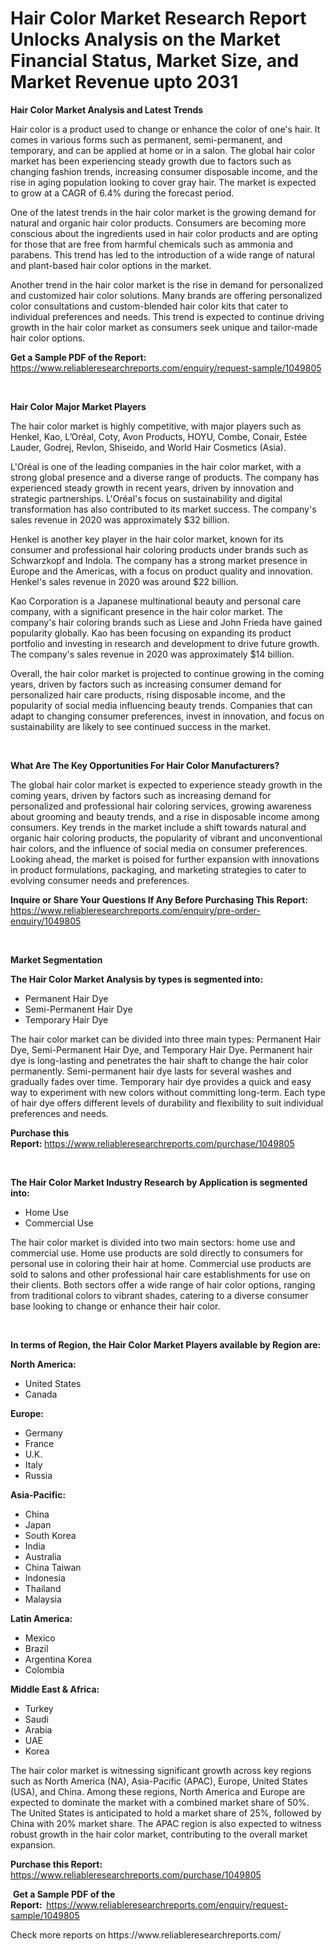 <p><h1>Hair Color Market Research Report Unlocks Analysis on the Market Financial Status, Market Size, and Market Revenue upto 2031</h1></p><p><strong>Hair Color Market Analysis and Latest Trends</strong></p>
<p><p>Hair color is a product used to change or enhance the color of one's hair. It comes in various forms such as permanent, semi-permanent, and temporary, and can be applied at home or in a salon. The global hair color market has been experiencing steady growth due to factors such as changing fashion trends, increasing consumer disposable income, and the rise in aging population looking to cover gray hair. The market is expected to grow at a CAGR of 6.4% during the forecast period.</p><p>One of the latest trends in the hair color market is the growing demand for natural and organic hair color products. Consumers are becoming more conscious about the ingredients used in hair color products and are opting for those that are free from harmful chemicals such as ammonia and parabens. This trend has led to the introduction of a wide range of natural and plant-based hair color options in the market.</p><p>Another trend in the hair color market is the rise in demand for personalized and customized hair color solutions. Many brands are offering personalized color consultations and custom-blended hair color kits that cater to individual preferences and needs. This trend is expected to continue driving growth in the hair color market as consumers seek unique and tailor-made hair color options.</p></p>
<p><strong>Get a Sample PDF of the Report:&nbsp;</strong> <a href="https://www.reliableresearchreports.com/enquiry/request-sample/1049805">https://www.reliableresearchreports.com/enquiry/request-sample/1049805</a></p>
<p>&nbsp;</p>
<p><strong>Hair Color Major Market Players</strong></p>
<p><p>The hair color market is highly competitive, with major players such as Henkel, Kao, L’Oréal, Coty, Avon Products, HOYU, Combe, Conair, Estée Lauder, Godrej, Revlon, Shiseido, and World Hair Cosmetics (Asia).</p><p>L'Oréal is one of the leading companies in the hair color market, with a strong global presence and a diverse range of products. The company has experienced steady growth in recent years, driven by innovation and strategic partnerships. L'Oréal's focus on sustainability and digital transformation has also contributed to its market success. The company's sales revenue in 2020 was approximately $32 billion.</p><p>Henkel is another key player in the hair color market, known for its consumer and professional hair coloring products under brands such as Schwarzkopf and Indola. The company has a strong market presence in Europe and the Americas, with a focus on product quality and innovation. Henkel's sales revenue in 2020 was around $22 billion.</p><p>Kao Corporation is a Japanese multinational beauty and personal care company, with a significant presence in the hair color market. The company's hair coloring brands such as Liese and John Frieda have gained popularity globally. Kao has been focusing on expanding its product portfolio and investing in research and development to drive future growth. The company's sales revenue in 2020 was approximately $14 billion.</p><p>Overall, the hair color market is projected to continue growing in the coming years, driven by factors such as increasing consumer demand for personalized hair care products, rising disposable income, and the popularity of social media influencing beauty trends. Companies that can adapt to changing consumer preferences, invest in innovation, and focus on sustainability are likely to see continued success in the market.</p></p>
<p>&nbsp;</p>
<p><strong>What Are The Key Opportunities For Hair Color Manufacturers?</strong></p>
<p><p>The global hair color market is expected to experience steady growth in the coming years, driven by factors such as increasing demand for personalized and professional hair coloring services, growing awareness about grooming and beauty trends, and a rise in disposable income among consumers. Key trends in the market include a shift towards natural and organic hair coloring products, the popularity of vibrant and unconventional hair colors, and the influence of social media on consumer preferences. Looking ahead, the market is poised for further expansion with innovations in product formulations, packaging, and marketing strategies to cater to evolving consumer needs and preferences.</p></p>
<p><strong>Inquire or Share Your Questions If Any Before Purchasing This Report:</strong> <a href="https://www.reliableresearchreports.com/enquiry/pre-order-enquiry/1049805">https://www.reliableresearchreports.com/enquiry/pre-order-enquiry/1049805</a></p>
<p>&nbsp;</p>
<p><strong>Market Segmentation</strong></p>
<p><strong>The Hair Color Market Analysis by types is segmented into:</strong></p>
<p><ul><li>Permanent Hair Dye</li><li>Semi-Permanent Hair Dye</li><li>Temporary Hair Dye</li></ul></p>
<p><p>The hair color market can be divided into three main types: Permanent Hair Dye, Semi-Permanent Hair Dye, and Temporary Hair Dye. Permanent hair dye is long-lasting and penetrates the hair shaft to change the hair color permanently. Semi-permanent hair dye lasts for several washes and gradually fades over time. Temporary hair dye provides a quick and easy way to experiment with new colors without committing long-term. Each type of hair dye offers different levels of durability and flexibility to suit individual preferences and needs.</p></p>
<p><strong>Purchase this Report:&nbsp;</strong><a href="https://www.reliableresearchreports.com/purchase/1049805">https://www.reliableresearchreports.com/purchase/1049805</a></p>
<p>&nbsp;</p>
<p><strong>The Hair Color Market Industry Research by Application is segmented into:</strong></p>
<p><ul><li>Home Use</li><li>Commercial Use</li></ul></p>
<p><p>The hair color market is divided into two main sectors: home use and commercial use. Home use products are sold directly to consumers for personal use in coloring their hair at home. Commercial use products are sold to salons and other professional hair care establishments for use on their clients. Both sectors offer a wide range of hair color options, ranging from traditional colors to vibrant shades, catering to a diverse consumer base looking to change or enhance their hair color.</p></p>
<p>&nbsp;</p>
<p><strong>In terms of Region, the Hair Color Market Players available by Region are:</strong></p>
<p>
    <p> <strong> North America: </strong>
        <ul>
            <li>United States</li>
            <li>Canada</li>
        </ul>
        </p> 
    <p> <strong> Europe: </strong>
        <ul>
            <li>Germany</li>
            <li>France</li>
            <li>U.K.</li>
            <li>Italy</li>
            <li>Russia</li>
        </ul>
        </p> 
    <p> <strong> Asia-Pacific: </strong>
        <ul>
            <li>China</li>
            <li>Japan</li>
            <li>South Korea</li>
            <li>India</li>
            <li>Australia</li>
            <li>China Taiwan</li>
            <li>Indonesia</li>
            <li>Thailand</li>
            <li>Malaysia</li>
        </ul>
        </p> 
    <p> <strong> Latin America: </strong>
        <ul>
            <li>Mexico</li>
            <li>Brazil</li>
            <li>Argentina Korea</li>
            <li>Colombia</li>
        </ul>
        </p> 
    <p> <strong> Middle East & Africa: </strong>
        <ul>
            <li>Turkey</li>
            <li>Saudi</li>
            <li>Arabia</li>
            <li>UAE</li>
            <li>Korea</li>
        </ul>
    </p>
    </p>
<p><p>The hair color market is witnessing significant growth across key regions such as North America (NA), Asia-Pacific (APAC), Europe, United States (USA), and China. Among these regions, North America and Europe are expected to dominate the market with a combined market share of 50%. The United States is anticipated to hold a market share of 25%, followed by China with 20% market share. The APAC region is also expected to witness robust growth in the hair color market, contributing to the overall market expansion.</p></p>
<p><strong>Purchase this Report: </strong><a href="https://www.reliableresearchreports.com/purchase/1049805">https://www.reliableresearchreports.com/purchase/1049805</a></p>
<p>&nbsp;<strong>Get a Sample PDF of the Report:&nbsp;&nbsp;</strong><a href="https://www.reliableresearchreports.com/enquiry/request-sample/1049805">https://www.reliableresearchreports.com/enquiry/request-sample/1049805</a></p>
<p><strong></strong></p>
<p>Check more reports on https://www.reliableresearchreports.com/</p>